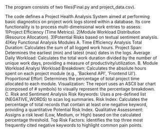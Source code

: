 The program consists of two files(Final.py and project_data.csv).

The code defines a Project Health Analysis System aimed at performing basic diagnostics on project work logs stored within a database. Its core functionality is to process multi-dimensional work entries to assess:
1)Project Efficiency (Time Metrics).
2)Module Workload Distribution (Resource Allocation).
3)Potential Risks based on textual sentiment analysis.
4)Key Functional Analysis Modules
   A. Time Efficiency Analysis
Total Duration: Calculates the sum of all logged work hours.
Project Span: Determines the earliest (min) and latest (max) dates in the logs.
Average Daily Workload: Calculates the total work duration divided by the number of unique work days, providing a measure of productivity/utilization.
   B. Module Workload Analysi
Workload Breakdown: Calculates the absolute hours spent on each project module (e.g., 'Backend API', 'Frontend UI').
Proportional Effort: Determines the percentage of total project time allocated to each module.
Visualization: The report uses an ASCII bar chart (composed of # symbols) to visually represent the percentage breakdown.
  C. Risk and Sentiment Analysis
Risk Keywords: Uses a pre-defined list (NEGATIVE_WORDS) to scan log summaries.
Risk Index: Calculates the percentage of total records that contain at least one negative keyword, providing a quantitative Potential Risk Index.
Qualitative Assessment: Assigns a risk level (Low, Medium, or High) based on the calculated percentage threshold.
Top Risk Factors: Identifies the top three most frequently cited negative keywords to highlight common pain points.
